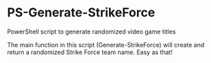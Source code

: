 # PS-Generate-StrikeForce
PowerShell script to generate randomized video game titles

The main function in this script (Generate-StrikeForce) will create and return a randomized Strike Force team name. Easy as that!
